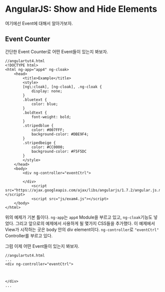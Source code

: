 AngularJS: Show and Hide Elements
===================================
여기에선 Event에 대해서 알아가보자.  

Event Counter
--------------
간단한 Event Counter로 어떤 Event들이 있는지 봐보자.  
  
~~~
//angulartut4.html
<!DOCTYPE html>
<html ng-app="app4" ng-cloak>
	<head>
		<title>Example</title>
		<style>
		[ng\:cloak], [ng-cloak], .ng-cloak {
			display: none;
		}
		.bluetext {
			color: blue;
		}
		.boldtext {
			font-weight: bold;
		}
		.stripedblue {
			color: #007FFF;
			background-color: #DBE9F4;
		}
		.stripedbeige {
			color: #CC0000;
			background-color: #F5F5DC
		}
		</style>
	</head>
	<body>
		<div ng-controller="eventCtrl">

		</div>
			<script src="https://ajax.googleapis.com/ajax/libs/angularjs/1.7.2/angular.js.min"></script>
			<script src="js/exam4.js"></script>
	</body>
</html>
~~~
위의 예제가 기본 틀이다. `ng-app`는 `app4` Module을 부르고 있고, `ng-cloak`기능도 넣었다. 그리고 앞으로의 예제에서 사용하게 될 몇가지 CSS들을 추가했다. 이 예제에서 View가 시작하는 곳은 body 안의 div element이다. `ng-controller`로 `"eventCtrl"` Controller를 부르고 있다.  
  
그럼 이제 어떤 Event들이 있는지 봐보자.  
  
~~~
//angulartut4.html
...
<div ng-controller="eventCtrl">



</div>
...
~~~


